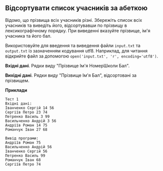 ## Відсортувати список учасників за абеткою
Відомо, що прізвища всіх учасників різні. Збережіть список всіх учасників та виведіть його, відсортувавши по 
прізвищу в лексикографічному порядку. При виведенні вказуйте прізвище, ім'я учасника та його бал.  

Використовуйте для введення та виведення файли `input.txt` та `output.txt` із зазначенням кодування utf8. 
Наприклад, для читання відкрийте файл за допомогою `open('input.txt', 'r', encoding='utf8')`.

**Вхідні дані**. Рядки виду "Прізвище Ім'я НомерШколи Бал".

**Вихідні дані**. Рядки виду "Прізвище Ім'я Бал", відсортовані за прізвищем.

**Приклади**
```
Тест 1
Вхідні дані:
Іванченко Сергій 14 56
Сергіїв Петро 23 74
Петренко Василь 3 99
Васильченко Андрій 3 56
Андріїв Роман 14 75
Романчук Іван 27 68

Вивід програми:
Андріїв Роман 75
Васильченко Андрій 56
Іванченко Сергій 56
Петренко Василь 99
Романчук Іван 68
Сергіїв Петро 74
```